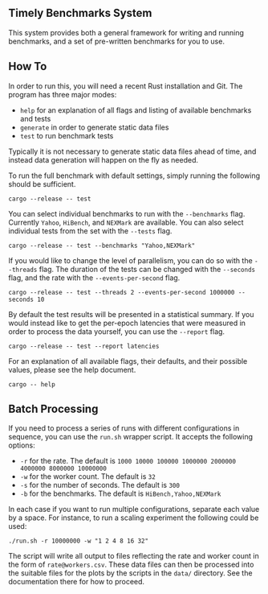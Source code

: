 ## Timely Benchmarks System
This system provides both a general framework for writing and running benchmarks, and a set of pre-written benchmarks for you to use.

## How To
In order to run this, you will need a recent Rust installation and Git. The program has three major modes:

* `help` for an explanation of all flags and listing of available benchmarks and tests
* `generate` in order to generate static data files
* `test` to run benchmark tests

Typically it is not necessary to generate static data files ahead of time, and instead data generation will happen on the fly as needed.

To run the full benchmark with default settings, simply running the following should be sufficient.

    cargo --release -- test

You can select individual benchmarks to run with the `--benchmarks` flag. Currently `Yahoo`, `HiBench`, and `NEXMark` are available. You can also select individual tests from the set with the `--tests` flag.

    cargo --release -- test --benchmarks "Yahoo,NEXMark"

If you would like to change the level of parallelism, you can do so with the `--threads` flag. The duration of the tests can be changed with the `--seconds` flag, and the rate with the `--events-per-second` flag.

    cargo --release -- test --threads 2 --events-per-second 1000000 --seconds 10

By default the test results will be presented in a statistical summary. If you would instead like to get the per-epoch latencies that were measured in order to process the data yourself, you can use the `--report` flag.

    cargo --release -- test --report latencies

For an explanation of all available flags, their defaults, and their possible values, please see the help document.

    cargo -- help

## Batch Processing
If you need to process a series of runs with different configurations in sequence, you can use the `run.sh` wrapper script. It accepts the following options:

* `-r` for the rate. The default is `1000 10000 100000 1000000 2000000 4000000 8000000 10000000`
* `-w` for the worker count. The default is `32`
* `-s` for the number of seconds. The default is `300`
* `-b` for the benchmarks. The default is `HiBench,Yahoo,NEXMark`

In each case if you want to run multiple configurations, separate each value by a space. For instance, to run a scaling experiment the following could be used:

    ./run.sh -r 10000000 -w "1 2 4 8 16 32"

The script will write all output to files reflecting the rate and worker count in the form of `rate@workers.csv`. These data files can then be processed into the suitable files for the plots by the scripts in the `data/` directory. See the documentation there for how to proceed.
